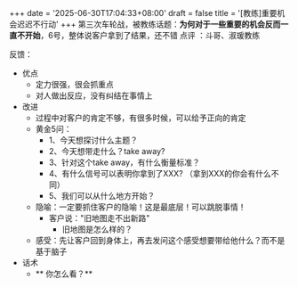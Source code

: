 +++
date = '2025-06-30T17:04:33+08:00'
draft = false
title = '[教练]重要机会迟迟不行动'
+++
第三次车轮战，被教练话题：**为何对于一些重要的机会反而一直不开始**，6号，整体说客户拿到了结果，还不错
点评 ：斗哥、淑瑗教练
<!--more-->

反馈：
- 优点
  - 定力很强，很会抓重点
  - 对人做出反应，没有纠结在事情上
- 改进
  - 过程中对客户的肯定不够，有很多时候，可以给予正向的肯定
  - 黄金5问：
    - 1、今天想探讨什么主题？
    - 2、今天想带走什么？take away?
    - 3、针对这个take away，有什么衡量标准？
    - 4、有什么信号可以表明你拿到了XXX? （拿到XXX的你会有什么不同）
    - 5、我们可以从什么地方开始？
  - 隐喻：一定要抓住客户的隐喻！这是最底层！可以跳脱事情！
    - 客户说："旧地图走不出新路"
      - 旧地图是怎么样的？
  - 感受：先让客户回到身体上，再去发问这个感受想要带给他什么？而不是基于脑子
- 话术
  - ** 你怎么看？**




